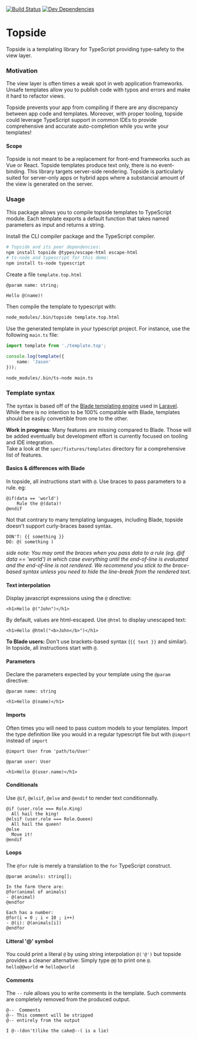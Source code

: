 [![Build Status](https://travis-ci.org/hmil/topside.svg?branch=master)](https://travis-ci.org/hmil/topside)
[![Dev Dependencies](https://david-dm.org/hmil/topside/dev-status.svg)](https://david-dm.org/hmil/topside?type=dev)

# Topside

Topside is a templating library for TypeScript providing type-safety to the view layer.

### Motivation

The view layer is often times a weak spot in web application frameworks. Unsafe templates allow you to publish code with typos and errors and make it hard to refactor views.

Topside prevents your app from compiling if there are any discrepancy between app code and templates. Moreover, with proper tooling, topside could leverage TypeScript support in common IDEs to provide comprehensive and accurate auto-completion while you write your templates!

#### Scope

Topside is not meant to be a replacement for front-end frameworks such as Vue or React. Topside templates produce text only, there is no event-binding. This library targets server-side rendering.
Topside is particularly suited for server-only apps or hybrid apps where a substancial amount of the view is generated on the server.

### Usage

This package allows you to compile topside templates to TypeScript module. Each template exports a default function that takes named parameters as input and returns a string.

Install the CLI compiler package and the TypeScript compiler.

```bash
# Topside and its peer dependencies:
npm install topside @types/escape-html escape-html
# ts-node and typescript for this demo:
npm install ts-node typescript
```

Create a file `template.top.html`
```
@param name: string;

Hello @(name)!
```

Then compile the template to typescript with:
```bash
node_modules/.bin/topside template.top.html
```

Use the generated template in your typescript project. For instance, use the following `main.ts` file:
```typescript
import template from './template.top';

console.log(template({
    name: 'Jason'
}));
```

```bash
node_modules/.bin/ts-node main.ts
```


### Template syntax

The syntax is based off of the [Blade templating engine](https://laravel.com/docs/5.4/blade) used in [Laravel](https://laravel.com/).
While there is no intention to be 100% compatible with Blade, templates should be easily convertible from one to the other.

**Work in progress:** Many features are missing compared to Blade. Those will be added eventually but development effort is currently focused on tooling and IDE integration.  
Take a look at the `spec/fixtures/templates` directory for a comprehensive list of features.

#### Basics & differences with Blade

In topside, all instructions start with `@`. Use braces to pass parameters to a rule. eg:
```
@if(data == 'world')
    Rule the @(data)!
@endif
```

Not that contrary to many templating languages, including Blade, topside doesn't support curly-braces based syntax.

```
DON'T: {{ something }}
DO: @( something )
```

_side note: You may omit the braces when you pass data to a rule (eg. @if data == 'world') in which case everything until the end-of-line is evaluated and the end-of-line is not rendered. We recommend you stick to the brace-based syntax unless you need to hide the line-break from the rendered text._

#### Text interpolation

Display javascript expressions using the `@` directive:

```
<h1>Hello @("John")</h1>
```

By default, values are html-escaped. Use `@html` to display unescaped text:

```
<h1>Hello @html("<b>John</b>")</h1>
```

**To Blade users:** Don't use brackets-based syntax (`{{ text }}` and similar). In topside, all instructions start with `@`.

#### Parameters

Declare the parameters expected by your template using the `@param` directive:

```
@param name: string

<h1>Hello @(name)</h1>
```

#### Imports

Often times you will need to pass custom models to your templates. Import the type definition like you would in a regular typescript file but with `@import` instead of `import`

```
@import User from 'path/to/User'

@param user: User

<h1>Hello @(user.name)</h1>
```

#### Conditionals

Use `@if`, `@elsif`, `@else` and `@endif` to render text conditionnally.

```
@if (user.role === Role.King)
  All hail the king!
@elsif (user.role === Role.Queen)
  All hail the queen!
@else
  Move it!
@endif
```

#### Loops

The `@for` rule is merely a translation to the `for` TypeScript construct.

```
@param animals: string[];

In the farm there are:
@for(animal of animals)
- @(animal)
@endfor

Each has a number:
@for(i = 0 ; i < 10 ; i++)
- @(i): @(animals[i])
@endfor
```

#### Litteral '@' symbol

You could print a literal `@` by using string interpolation `@('@')` but topside provides a cleaner alternative: Simply type `@@` to print one `@`.  
`hello@@world` => `hello@world`

#### Comments

The `--` rule allows you to write comments in the template. Such comments are completely removed from the produced output.

```
@--  Comments
@-- This comment will be stripped
@-- entirely from the output

I @--(don't)like the cake@--( is a lie)
```
